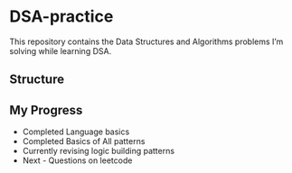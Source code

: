 # DSA-practice

This repository contains the Data Structures and Algorithms problems I’m solving while learning DSA.

## Structure



## My Progress
-  Completed Language basics
-  Completed Basics of All patterns
-  Currently revising logic building patterns
-  Next - Questions on leetcode
